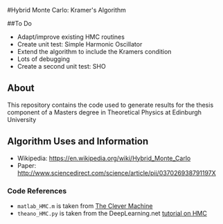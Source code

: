 #Hybrid Monte Carlo: Kramer's Algorithm

##To Do
 - Adapt/improve existing HMC routines
 - Create unit test: Simple Harmonic Oscillator
 - Extend the algorithm to include the Kramers condition
 - Lots of debugging
 - Create a second unit test: SHO

## About
This repository contains the code used to generate results for the thesis component of a Masters degree in Theoretical Physics at Edinburgh University

## Algorithm Uses and Information
 - Wikipedia: https://en.wikipedia.org/wiki/Hybrid_Monte_Carlo
 - Paper: http://www.sciencedirect.com/science/article/pii/037026938791197X
 
### Code References
 - `matlab_HMC.m` is taken from [The Clever Machine](https://theclevermachine.wordpress.com/2012/11/18/mcmc-hamiltonian-monte-carlo-a-k-a-hybrid-monte-carlo/)
 - `theano_HMC.py` is taken from the DeepLearning.net [tutorial on HMC](http://deeplearning.net/tutorial/hmc.html)